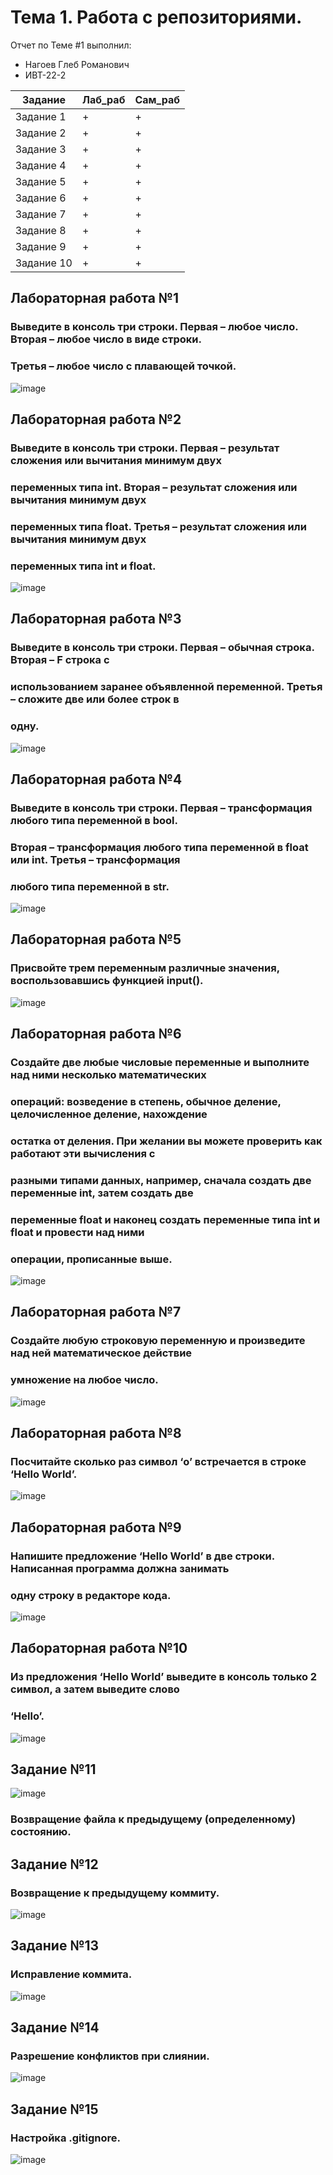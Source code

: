 # Тема 1. Работа с репозиториями.
Отчет по Теме #1 выполнил:
- Нагоев Глеб Романович
- ИВТ-22-2

| Задание | Лаб_раб | Сам_раб |
| ------ | ------ | ------ | 
| Задание 1 | + | + |
| Задание 2 | + | + |
| Задание 3 | + | + |
| Задание 4 | + | + |
| Задание 5 | + | + |
| Задание 6 | + | + |
| Задание 7 | + | + |
| Задание 8 | + | + |
| Задание 9 | + | + |
| Задание 10 | + | + |



## Лабораторная работа №1
### Выведите в консоль три строки. Первая – любое число. Вторая – любое число в виде строки.
### Третья – любое число с плавающей точкой. 
![image](https://github.com/user-attachments/assets/6202813e-a758-4814-ad91-40f0aa137050)



## Лабораторная работа №2
### Выведите в консоль три строки. Первая – результат сложения или вычитания минимум двух
### переменных типа int. Вторая – результат сложения или вычитания минимум двух
### переменных типа float. Третья – результат сложения или вычитания минимум двух
### переменных типа int и float.  
![image](https://github.com/user-attachments/assets/da787ea0-f8c2-4472-90e9-519995833675)

## Лабораторная работа №3
### Выведите в консоль три строки. Первая – обычная строка. Вторая – F строка с
### использованием заранее объявленной переменной. Третья – сложите две или более строк в
### одну. 
![image](https://github.com/user-attachments/assets/692bbad7-c8b6-4900-aae4-dac9d2df5c04)

## Лабораторная работа №4
### Выведите в консоль три строки. Первая – трансформация любого типа переменной в bool.
### Вторая – трансформация любого типа переменной в float или int. Третья – трансформация
### любого типа переменной в str. 
![image](https://github.com/user-attachments/assets/c82f69d6-5e03-476f-bc7c-a3c3397f88af)

## Лабораторная работа №5
### Присвойте трем переменным различные значения, воспользовавшись функцией input(). 
![image](https://github.com/user-attachments/assets/b6f07d28-b3a6-4540-86d8-8772414617a2)

## Лабораторная работа №6
### Создайте две любые числовые переменные и выполните над ними несколько математических
### операций: возведение в степень, обычное деление, целочисленное деление, нахождение
### остатка от деления. При желании вы можете проверить как работают эти вычисления с
### разными типами данных, например, сначала создать две переменные int, затем создать две
### переменные float и наконец создать переменные типа int и float и провести над ними
### операции, прописанные выше. 
![image](https://github.com/user-attachments/assets/864882af-ca10-4c30-bde6-f40fb3a712b4)

## Лабораторная работа №7
### Создайте любую строковую переменную и произведите над ней математическое действие
### умножение на любое число.
 ![image](https://github.com/user-attachments/assets/d0ba60e5-d10f-4301-a182-1d2c85efa488)


## Лабораторная работа №8
### Посчитайте сколько раз символ ‘o’ встречается в строке ‘Hello World’.
![image](https://github.com/user-attachments/assets/c1103b5a-f27d-4d94-823f-b1de1f8d790d)

## Лабораторная работа №9
### Напишите предложение ‘Hello World’ в две строки. Написанная программа должна занимать
### одну строку в редакторе кода.
![image](https://github.com/user-attachments/assets/c5030615-58f3-416e-9a53-c2a875bb182d)


## Лабораторная работа №10
### Из предложения ‘Hello World’ выведите в консоль только 2 символ, а затем выведите слово
### ‘Hello’.
![image](https://github.com/user-attachments/assets/59846235-ca2d-42bf-a7cb-75219fe46a22)


## Задание №11
![image](https://github.com/user-attachments/assets/101a11e6-db55-4214-b4e3-29d0bdb60433)


###  Возвращение файла к предыдущему (определенному) состоянию.
## Задание №12
### Возвращение к предыдущему коммиту.
![image](https://github.com/user-attachments/assets/66eb6fee-36a2-435a-8315-8ef078af6255)

## Задание №13
### Исправление коммита.
![image](https://github.com/user-attachments/assets/651d4f2b-ae78-4ee1-9659-6096ebd6bc7a)

## Задание №14
### Разрешение конфликтов при слиянии.
![image](https://github.com/user-attachments/assets/98b64004-71e7-4ba2-b643-0f7e9b999bba)

## Задание №15
### Настройка .gitignore. 
![image](https://github.com/user-attachments/assets/fd77dc36-37a2-4cd7-ba64-77421b18dfa9)
